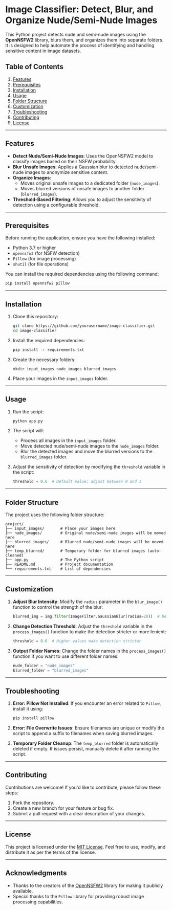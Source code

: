 # Image Classifier: Detect, Blur, and Organize Nude/Semi-Nude Images

This Python project detects nude and semi-nude images using the **OpenNSFW2** library, blurs them, and organizes them into separate folders. It is designed to help automate the process of identifying and handling sensitive content in image datasets.

## Table of Contents
1. [Features](#features)
2. [Prerequisites](#prerequisites)
3. [Installation](#installation)
4. [Usage](#usage)
5. [Folder Structure](#folder-structure)
6. [Customization](#customization)
7. [Troubleshooting](#troubleshooting)
8. [Contributing](#contributing)
9. [License](#license)

---

## Features
- **Detect Nude/Semi-Nude Images**: Uses the OpenNSFW2 model to classify images based on their NSFW probability.
- **Blur Unsafe Images**: Applies a Gaussian blur to detected nude/semi-nude images to anonymize sensitive content.
- **Organize Images**:
  - Moves original unsafe images to a dedicated folder (`nude_images`).
  - Moves blurred versions of unsafe images to another folder (`blurred_images`).
- **Threshold-Based Filtering**: Allows you to adjust the sensitivity of detection using a configurable threshold.

---

## Prerequisites
Before running the application, ensure you have the following installed:
- Python 3.7 or higher
- `opennsfw2` (for NSFW detection)
- `Pillow` (for image processing)
- `shutil` (for file operations)

You can install the required dependencies using the following command:

```bash
pip install opennsfw2 pillow
```

---

## Installation
1. Clone this repository:
   ```bash
   git clone https://github.com/yourusername/image-classifier.git
   cd image-classifier
   ```

2. Install the required dependencies:
   ```bash
   pip install -r requirements.txt
   ```

3. Create the necessary folders:
   ```
   mkdir input_images nude_images blurred_images
   ```

4. Place your images in the `input_images` folder.

---

## Usage
1. Run the script:
   ```bash
   python app.py
   ```

2. The script will:
   - Process all images in the `input_images` folder.
   - Move detected nude/semi-nude images to the `nude_images` folder.
   - Blur the detected images and move the blurred versions to the `blurred_images` folder.

3. Adjust the sensitivity of detection by modifying the `threshold` variable in the script:
   ```python
   threshold = 0.6  # Default value; adjust between 0 and 1
   ```

---

## Folder Structure
The project uses the following folder structure:
```
project/
├── input_images/       # Place your images here
├── nude_images/        # Original nude/semi-nude images will be moved here
├── blurred_images/     # Blurred nude/semi-nude images will be moved here
├── temp_blurred/       # Temporary folder for blurred images (auto-cleaned)
├── app.py              # The Python script
├── README.md           # Project documentation
└── requirements.txt    # List of dependencies
```

---

## Customization
1. **Adjust Blur Intensity**:
   Modify the `radius` parameter in the `blur_image()` function to control the strength of the blur:
   ```python
   blurred_img = img.filter(ImageFilter.GaussianBlur(radius=20))  # Default radius
   ```

2. **Change Detection Threshold**:
   Adjust the `threshold` variable in the `process_images()` function to make the detection stricter or more lenient:
   ```python
   threshold = 0.6  # Higher values make detection stricter
   ```

3. **Output Folder Names**:
   Change the folder names in the `process_images()` function if you want to use different folder names:
   ```python
   nude_folder = "nude_images"
   blurred_folder = "blurred_images"
   ```

---

## Troubleshooting
1. **Error: Pillow Not Installed**:
   If you encounter an error related to `Pillow`, install it using:
   ```bash
   pip install pillow
   ```

2. **Error: File Overwrite Issues**:
   Ensure filenames are unique or modify the script to append a suffix to filenames when saving blurred images.

3. **Temporary Folder Cleanup**:
   The `temp_blurred` folder is automatically deleted if empty. If issues persist, manually delete it after running the script.

---

## Contributing
Contributions are welcome! If you'd like to contribute, please follow these steps:
1. Fork the repository.
2. Create a new branch for your feature or bug fix.
3. Submit a pull request with a clear description of your changes.

---

## License
This project is licensed under the [MIT License](LICENSE). Feel free to use, modify, and distribute it as per the terms of the license.

---

## Acknowledgments
- Thanks to the creators of the [OpenNSFW2](https://github.com/mdietrichstein/opennsfw2) library for making it publicly available.
- Special thanks to the `Pillow` library for providing robust image processing capabilities.